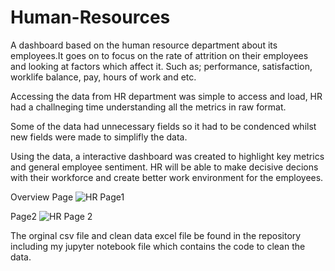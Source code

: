 # Human-Resources

A dashboard based on the human resource department about its employees.It goes on to focus on the rate of attrition on their employees and looking at factors which affect it. Such as; performance, satisfaction, worklife balance, pay, hours of work and etc.

Accessing the data from HR department was simple to access and load, HR had a challneging time understanding all the metrics in raw format.

Some of the data had unnecessary fields so it had to be condenced whilst new fields were made to simplifly the data.

Using the data, a interactive dashboard was created to highlight key metrics and general employee sentiment. HR will be able to make decisive decions with their workforce and create better work environment for the employees.

Overview Page
![HR Page1](https://user-images.githubusercontent.com/114568832/195912878-f7f88d55-a421-4013-aa8c-4a656bd41c59.png)


Page2 
![HR Page 2](https://user-images.githubusercontent.com/114568832/196124808-099fe3a0-7489-48c8-ad35-ba0123f3b080.png)

The orginal csv file and clean data excel file be found in the repository including my jupyter notebook file which contains the code to clean the data.
